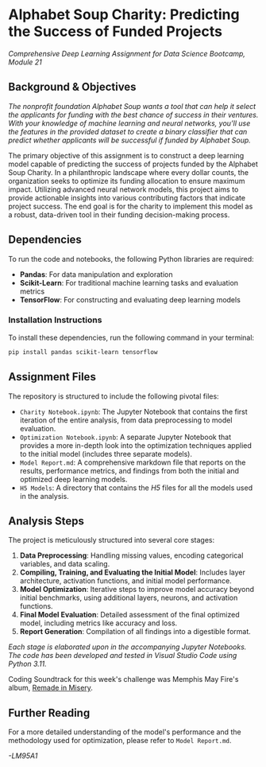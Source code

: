 # Alphabet Soup Charity: Predicting the Success of Funded Projects
*Comprehensive Deep Learning Assignment for Data Science Bootcamp, Module 21*

## Background & Objectives
*The nonprofit foundation Alphabet Soup wants a tool that can help it select the applicants for funding with the best chance of success in their ventures. With your knowledge of machine learning and neural networks, you’ll use the features in the provided dataset to create a binary classifier that can predict whether applicants will be successful if funded by Alphabet Soup.*

The primary objective of this assignment is to construct a deep learning model capable of predicting the success of projects funded by the Alphabet Soup Charity. In a philanthropic landscape where every dollar counts, the organization seeks to optimize its funding allocation to ensure maximum impact. Utilizing advanced neural network models, this project aims to provide actionable insights into various contributing factors that indicate project success. The end goal is for the charity to implement this model as a robust, data-driven tool in their funding decision-making process.

## Dependencies
To run the code and notebooks, the following Python libraries are required:

- **Pandas**: For data manipulation and exploration
- **Scikit-Learn**: For traditional machine learning tasks and evaluation metrics
- **TensorFlow**: For constructing and evaluating deep learning models

### Installation Instructions
To install these dependencies, run the following command in your terminal:
```bash
pip install pandas scikit-learn tensorflow
```

## Assignment Files
The repository is structured to include the following pivotal files:

- `Charity Notebook.ipynb`: The Jupyter Notebook that contains the first iteration of the entire analysis, from data preprocessing to model evaluation.
- `Optimization Notebook.ipynb`: A separate Jupyter Notebook that provides a more in-depth look into the optimization techniques applied to the initial model (includes three separate models).
- `Model Report.md`: A comprehensive markdown file that reports on the results, performance metrics, and findings from both the initial and optimized deep learning models.
- `H5 Models`: A directory that contains the *H5* files for all the models used in the analysis.

## Analysis Steps
The project is meticulously structured into several core stages:

1. **Data Preprocessing**: Handling missing values, encoding categorical variables, and data scaling.
2. **Compiling, Training, and Evaluating the Initial Model**: Includes layer architecture, activation functions, and initial model performance.
3. **Model Optimization**: Iterative steps to improve model accuracy beyond initial benchmarks, using additional layers, neurons, and activation functions.
4. **Final Model Evaluation**: Detailed assessment of the final optimized model, including metrics like accuracy and loss.
5. **Report Generation**: Compilation of all findings into a digestible format.

*Each stage is elaborated upon in the accompanying Jupyter Notebooks. The code has been developed and tested in Visual Studio Code using Python 3.11.*

Coding Soundtrack for this week's challenge was Memphis May Fire's album, [Remade in Misery](https://www.youtube.com/playlist?list=PLxA687tYuMWiLo0Us2Iv-nGWjIdCecdM7).

## Further Reading
For a more detailed understanding of the model's performance and the methodology used for optimization, please refer to `Model Report.md`.

*-LM95A1*
